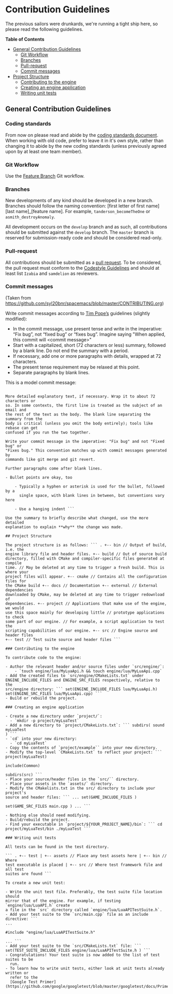 # Contribution Guidelines

The previous sailors were drunkards, we're running a tight ship here, so please
read the following guidelines.

<!-- markdown-toc start - Don't edit this section. Run M-x markdown-toc-generate-toc again -->
**Table of Contents**

  - [General Contribution Guidelines](#general-contribution-guidelines)
      - [Git Workflow](#git-workflow)
      - [Branches](#branches)
      - [Pull-request](#pull-request)
      - [Commit messages](#commit-messages)
  - [Project Structure](#project-structure)
      - [Contributing to the engine](#contributing-to-the-engine)
      - [Creating an engine application](#creating-an-engine-application)
      - [Writing unit tests](#writing-unit-tests)

<!-- markdown-toc end -->


## General Contribution Guidelines

### Coding standards

From now on please read and abide by the [coding standards document](). When
working with old code, prefer to leave it in it's own style, rather than
changing it to abide by the new coding standards (unless previously agreed upon
by at least one team member).

### Git Workflow
Use the [Feature Branch](https://www.atlassian.com/git/tutorials/comparing-workflows/feature-branch-workflow)
Git workflow.

### Branches

New developments of any kind should be developed in a new branch. Branches
should follow the naming convention:
[first letter of first name][last name]_[feature name]. For example,
```tanderson_becomeTheOne``` or ```asmith_destroyAnomaly```.

All development occurs on the ```develop``` branch and as such, all
contributions should be submitted against the ```develop``` branch. The
```master``` branch is reserved for submission-ready code and should be
considered read-only.

### Pull-request

All contributions should be submitted as a
[pull request](https://yangsu.github.io/pull-request-tutorial/). To be
considered, the pull request must conform to the
[Codestyle Guidelines](https://github.com/Izabia/DrunkenSailorEngine/blob/master/docs/CODESTYLE.md)
and should at least list ``Izabia`` and ``samdelion`` as reviewers.

### Commit messages

(Taken from https://github.com/syl20bnr/spacemacs/blob/master/CONTRIBUTING.org)

Write commit messages according to
[Tim Pope’s](http://tbaggery.com/2008/04/19/a-note-about-git-commit-messages.html)
guidelines (slightly modified):

* In the commit message, use present tense and write in the imperative: “Fix
bug”, not “fixed bug” or “fixes bug”. Imagine saying "When applied, this commit
will \<commit message\>"
* Start with a capitalized, short (72 characters or less) summary, followed by a
  blank line. Do not end the summary with a period.
* If necessary, add one or more paragraphs with details, wrapped at 72
  characters.
* The present tense requirement may be relaxed at this point.
* Separate paragraphs by blank lines.

This is a model commit message:

``` Capitalized, short (72 chars or less) summary

More detailed explanatory text, if necessary. Wrap it to about 72 characters or
so. In some contexts, the first line is treated as the subject of an email and
the rest of the text as the body. The blank line separating the summary from the
body is critical (unless you omit the body entirely); tools like rebase can get
confused if you run the two together.

Write your commit message in the imperative: "Fix bug" and not "Fixed bug" or
"Fixes bug." This convention matches up with commit messages generated by
commands like git merge and git revert.

Further paragraphs come after blank lines.

- Bullet points are okay, too

    - Typically a hyphen or asterisk is used for the bullet, followed by a
      single space, with blank lines in between, but conventions vary here

    - Use a hanging indent ```

Use the summary to briefly describe what changed, use the more detailed
explanation to explain **why** the change was made.

## Project Structure

The project structure is as follows: ``` . +-- bin // Output of build, i.e. the
engine library file and header files. +-- build // Out of source build
directory, filled with CMake and compiler-specific files generated at compile
time. // May be deleted at any time to trigger a fresh build. This is where your
project files will appear. +-- cmake // Contains all the configuration files for
the CMake build +-- docs // Documentation +-- external // External dependencies
downloaded by CMake, may be deleted at any time to trigger redownload of
dependencies. +-- project // Applications that make use of the engine, we would
use this space mainly for developing little // prototype applications to check
some part of our engine. // For example, a script application to test the
scripting capabilities of our engine. +-- src // Engine source and header files
+-- test // Test suite source and header files ```

### Contributing to the engine
 
To contribute code to the engine:
 
- Author the relevant header and/or source files under `src/engine/`:
    - `touch engine/lua/MyLuaApi.h && touch engine/lua/MyLuaApi.cpp`
- Add the created files to `src/engine/CMakeLists.txt` under
ENGINE_INCLUDE_FILES and ENGINE_SRC_FILES respectively, relative to the
src/engine directory: ``` set(ENGINE_INCLUDE_FILES lua/MyLuaApi.h)
set(ENGINE_SRC_FILES lua/MyLuaApi.cpp) ```
- Build or rebuild the project.

### Creating an engine application

- Create a new directory under `project/`:
  - `mkdir -p project/myLuaTest`
- Add a new directory to `project/CMakeLists.txt`: ``` subdirs( sound myLuaTest
) ```
- `cd` into your new directory:
  - `cd myLuaTest`
- Copy the contents of `project/example`` into your new directory.
- Modify the top-level `CMakeLists.txt` to reflect your project: ```
project(myLuaTest)

include(Common)

subdirs(src) ```
- Place your source/header files in the `src/`` directory.
- Place your assets in the `assets/` directory.
- Modify the CMakelists.txt in the src/ directory to include your project's
source and header files: ``` ... set(GAME_INCLUDE_FILES )

set(GAME_SRC_FILES main.cpp ) ... ```

- Nothing else should need modifying.
- Build/rebuild the project.
- Find your executable in `project/${YOUR_PROJECT_NAME}/bin`: ``` cd
project/myLuaTest/bin ./myLuaTest ```

### Writing unit tests

All tests can be found in the test directory.

``` . +-- test | +-- assets // Place any test assets here | +-- bin // Where
test executable is placed | +-- src // Where test framework file and all test
suites are found ```

To create a new unit test:

- Write the unit test file. Preferably, the test suite file location should
mirror that of the engine. For example, if testing `engine/lua/LuaAPI.h` create
a file in the `src` directory called `engine/lua/LuaAPITestSuite.h`.
- Add your test suite to the `src/main.cpp` file as an include directive: ```
...

#include "engine/lua/LuaAPITestSuite.h"

... ```
- Add your test suite to the `src/CMakeLists.txt` file: ```
set(TEST_SUITE_INCLUDE_FILES engine/lua/LuaAPITestSuite.h ) ```
- Congratulations! Your test suite is now added to the list of test suites to be
  run.
- To learn how to write unit tests, either look at unit tests already written or
  refer to the
  [Google Test Primer](https://github.com/google/googletest/blob/master/googletest/docs/Primer.md).
